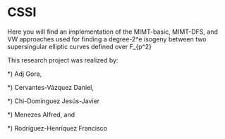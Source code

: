# CSSI
Here you will find an implementation of the MIMT-basic, MIMT-DFS, and VW approaches used for finding a degree-2^e isogeny between two supersingular elliptic curves defined over F_{p^2}

This research project was realized by:

*) Adj Gora,

*) Cervantes-Vázquez Daniel,

*) Chi-Domínguez Jesús-Javier

*) Menezes Alfred, and

*) Rodríguez-Henríquez Francisco

